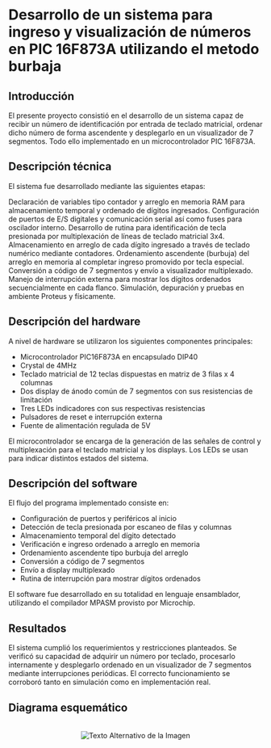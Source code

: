 # Desarrollo de un sistema para ingreso y visualización de números en PIC 16F873A utilizando el metodo burbaja 
## Introducción

El presente proyecto consistió en el desarrollo de un sistema capaz de recibir un número de identificación por entrada de teclado matricial, ordenar dicho número de forma ascendente y desplegarlo en un visualizador de 7 segmentos. Todo ello implementado en un microcontrolador PIC 16F873A.

## Descripción técnica
El sistema fue desarrollado mediante las siguientes etapas:

Declaración de variables tipo contador y arreglo en memoria RAM para almacenamiento temporal y ordenado de dígitos ingresados.
Configuración de puertos de E/S digitales y comunicación serial así como fuses para oscilador interno.
Desarrollo de rutina para identificación de tecla presionada por multiplexación de líneas de teclado matricial 3x4.
Almacenamiento en arreglo de cada dígito ingresado a través de teclado numérico mediante contadores.
Ordenamiento ascendente (burbuja) del arreglo en memoria al completar ingreso promovido por tecla especial.
Conversión a código de 7 segmentos y envío a visualizador multiplexado.
Manejo de interrupción externa para mostrar los dígitos ordenados secuencialmente en cada flanco.
Simulación, depuración y pruebas en ambiente Proteus y físicamente.

## Descripción del hardware
A nivel de hardware se utilizaron los siguientes componentes principales:

- Microcontrolador PIC16F873A en encapsulado DIP40
- Crystal de 4MHz
- Teclado matricial de 12 teclas dispuestas en matriz de 3 filas x 4 columnas
- Dos display de ánodo común de 7 segmentos con sus resistencias de limitación
- Tres LEDs indicadores con sus respectivas resistencias
- Pulsadores de reset e interrupción externa
- Fuente de alimentación regulada de 5V

El microcontrolador se encarga de la generación de las señales de control y multiplexación para el teclado matricial y los displays. Los LEDs se usan para indicar distintos estados del sistema.

## Descripción del software
El flujo del programa implementado consiste en:

- Configuración de puertos y periféricos al inicio
- Detección de tecla presionada por escaneo de filas y columnas
- Almacenamiento temporal del dígito detectado
- Verificación e ingreso ordenado a arreglo en memoria
- Ordenamiento ascendente tipo burbuja del arreglo
- Conversión a código de 7 segmentos
- Envío a display multiplexado
- Rutina de interrupción para mostrar dígitos ordenados

El software fue desarrollado en su totalidad en lenguaje ensamblador, utilizando el compilador MPASM provisto por Microchip.

## Resultados
El sistema cumplió los requerimientos y restricciones planteados. Se verificó su capacidad de adquirir un número por teclado, procesarlo internamente y desplegarlo ordenado en un visualizador de 7 segmentos mediante interrupciones periódicas. El correcto funcionamiento se corroboró tanto en simulación como en implementación real.

## Diagrama esquemático

<br>
<div align="center">
  <img src="https://github.com/strix07/PIC16F873A-DisplayDriver/assets/142692042/5a84e97e-c149-49ba-9301-bdfe2309e9fc" alt="Texto Alternativo de la Imagen">
</div>

